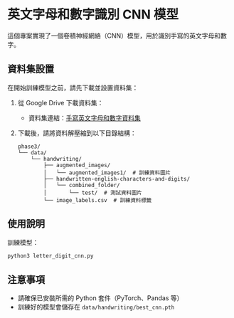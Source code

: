 # 英文字母和數字識別 CNN 模型

這個專案實現了一個卷積神經網絡（CNN）模型，用於識別手寫的英文字母和數字。

## 資料集設置

在開始訓練模型之前，請先下載並設置資料集：

1. 從 Google Drive 下載資料集：
   - 資料集連結：[手寫英文字母和數字資料集](https://drive.google.com/file/d/1Uj4nROHC69BLKnb60qwq-DM_ClWbobgR/view)

2. 下載後，請將資料解壓縮到以下目錄結構：
   ```
   phase3/
   └── data/
       └── handwriting/
           ├── augmented_images/
           │   └── augmented_images1/  # 訓練資料圖片
           ├── handwritten-english-characters-and-digits/
           │   └── combined_folder/
           │       └── test/  # 測試資料圖片
           └── image_labels.csv  # 訓練資料標籤
   ```

## 使用說明

訓練模型：
```bash
python3 letter_digit_cnn.py
```

## 注意事項

- 請確保已安裝所需的 Python 套件（PyTorch、Pandas 等）
- 訓練好的模型會儲存在 `data/handwriting/best_cnn.pth` 
